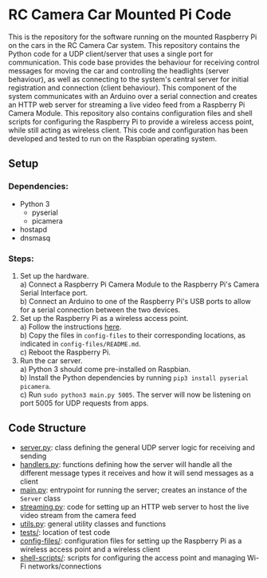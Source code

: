 # RC Camera Car Mounted Pi Code

This is the repository for the software running on the mounted Raspberry Pi on
the cars in the RC Camera Car system. This repository contains the Python code
for a UDP client/server that uses a single port for communication. This code
base provides the behaviour for receiving control messages for moving the car
and controlling the headlights (server behaviour), as well as connecting to the
system's central server for initial registration and connection (client
behaviour). This component of the system communicates with an Arduino over a
serial connection and creates an HTTP web server for streaming a live video feed
from a Raspberry Pi Camera Module. This repository also contains configuration
files and shell scripts for configuring the Raspberry Pi to provide a wireless
access point, while still acting as wireless client. This code and configuration
has been developed and tested to run on the Raspbian operating system.

## Setup
### Dependencies:
* Python 3
  * pyserial
  * picamera
* hostapd
* dnsmasq

### Steps:
1. Set up the hardware.  
  a) Connect a Raspberry Pi Camera Module to the Raspberry Pi's Camera Serial
  Interface port.  
  b) Connect an Arduino to one of the Raspberry Pi's USB ports to allow for a
  serial connection between the two devices.  
2. Set up the Raspberry Pi as a wireless access point.  
  a) Follow the instructions
  [here](https://www.raspberrypi.org/documentation/configuration/wireless/access-point.md).  
  b) Copy the files in `config-files` to their corresponding locations, as
  indicated in `config-files/README.md`.  
  c) Reboot the Raspberry Pi.  
3. Run the car server.  
  a) Python 3 should come pre-installed on Raspbian.  
  b) Install the Python dependencies by running `pip3 install pyserial picamera`.  
  c) Run `sudo python3 main.py 5005`. The server will now be listening on port
     5005 for UDP requests from apps.  

## Code Structure
* [server.py](./server.py): class defining the general UDP server logic for
receiving and sending
* [handlers.py](./handlers.py): functions defining how the server will handle
all the different message types it receives and how it will send messages as a
client
* [main.py](./main.py): entrypoint for running the server; creates an instance
of the `Server` class
* [streaming.py](./streaming.py): code for setting up an HTTP web server to host
the live video stream from the camera feed
* [utils.py](./utils.py): general utility classes and functions
* [tests/](./tests/): location of test code
* [config-files/](./tests/): configuration files for setting up the Raspberry Pi
as a wireless access point and a wireless client
* [shell-scripts/](./shell-scripts/): scripts for configuring the access point
and managing Wi-Fi networks/connections
